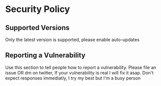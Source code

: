 # Security Policy

## Supported Versions

Only the latest version is supported, please enable auto-updates

## Reporting a Vulnerability

Use this section to tell people how to report a vulnerability.
Please file an issue OR dm on twitter, If your vulnerability is real I will fix it asap.
Don't expect responses immediatly, I try my best but I'm a busy person
